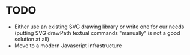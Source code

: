 # TODO

- Either use an existing SVG drawing library or write one for our needs (putting SVG drawPath textual commands "manually" is not a good solution at all)
- Move to a modern Javascript infrastructure


